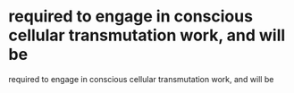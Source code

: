 # required to engage in conscious cellular transmutation work, and will be

required to engage in conscious cellular transmutation work, and will be